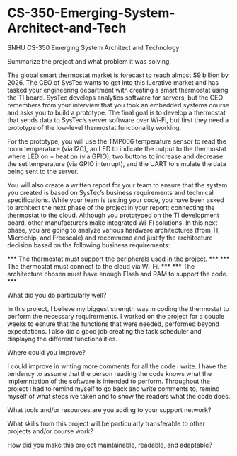 # CS-350-Emerging-System-Architect-and-Tech
SNHU CS-350 Emerging System Architect and Technology

Summarize the project and what problem it was solving.

The global smart thermostat market is forecast to reach almost $9 billion by 2026. The CEO of SysTec wants to get into this lucrative market and has tasked your engineering department with creating a smart thermostat using the TI board. SysTec develops analytics software for servers, but the CEO remembers from your interview that you took an embedded systems course and asks you to build a prototype. The final goal is to develop a thermostat that sends data to SysTec’s server software over Wi-Fi, but first they need a prototype of the low-level thermostat functionality working.

For the prototype, you will use the TMP006 temperature sensor to read the room temperature (via I2C), an LED to indicate the output to the thermostat where LED on = heat on (via GPIO), two buttons to increase and decrease the set temperature (via GPIO interrupt), and the UART to simulate the data being sent to the server.

You will also create a written report for your team to ensure that the system you created is based on SysTec’s business requirements and technical specifications. While your team is testing your code, you have been asked to architect the next phase of the project in your report: connecting the thermostat to the cloud. Although you prototyped on the TI development board, other manufacturers make integrated Wi-Fi solutions. In this next phase, you are going to analyze various hardware architectures (from TI, Microchip, and Freescale) and recommend and justify the architecture decision based on the following business requirements:

*** The thermostat must support the peripherals used in the project. ***
*** The thermostat must connect to the cloud via Wi-Fi. ***
*** The architecture chosen must have enough Flash and RAM to support the code. ***

What did you do particularly well?

In this project, I believe my biggest strength was in coding the thermostat to perform the necessary requirerments. I worked on the project for a couple weeks to esnure that the functions that were needed, performed beyond expectations. I also did a good job creating the task scheduler and displayng the different functionalities.

Where could you improve?

I could improve in writing more comments for all the code i write. I have the tendency to assume that the person reading the code knows what the implemntation of the software is intended to perform. Throughout the project I had to remind myself to go back and write comments to, remind myself of what steps ive taken and to show the readers what the code does.

What tools and/or resources are you adding to your support network?



What skills from this project will be particularly transferable to other projects and/or course work?


How did you make this project maintainable, readable, and adaptable?


